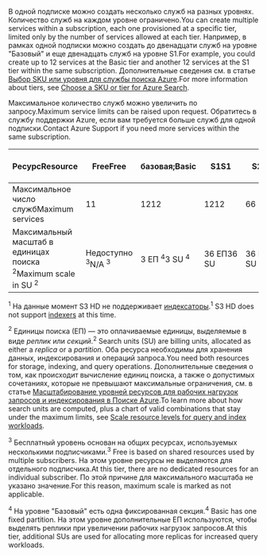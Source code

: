 <span data-ttu-id="fb492-101">В одной подписке можно создать несколько служб на разных уровнях. Количество служб на каждом уровне ограничено.</span><span class="sxs-lookup"><span data-stu-id="fb492-101">You can create multiple services within a subscription, each one provisioned at a specific tier, limited only by the number of services allowed at each tier.</span></span> <span data-ttu-id="fb492-102">Например, в рамках одной подписки можно создать до двенадцати служб на уровне "Базовый" и еще двенадцать служб на уровне S1.</span><span class="sxs-lookup"><span data-stu-id="fb492-102">For example, you could create up to 12 services at the Basic tier and another 12 services at the S1 tier within the same subscription.</span></span> <span data-ttu-id="fb492-103">Дополнительные сведения см. в статье [Выбор SKU или уровня для службы поиска Azure](../articles/search/search-sku-tier.md).</span><span class="sxs-lookup"><span data-stu-id="fb492-103">For more information about tiers, see [Choose a SKU or tier for Azure Search](../articles/search/search-sku-tier.md).</span></span>

<span data-ttu-id="fb492-104">Максимальное количество служб можно увеличить по запросу.</span><span class="sxs-lookup"><span data-stu-id="fb492-104">Maximum service limits can be raised upon request.</span></span> <span data-ttu-id="fb492-105">Обратитесь в службу поддержки Azure, если вам требуется больше служб для одной подписки.</span><span class="sxs-lookup"><span data-stu-id="fb492-105">Contact Azure Support if you need more services within the same subscription.</span></span>

| <span data-ttu-id="fb492-106">Ресурс</span><span class="sxs-lookup"><span data-stu-id="fb492-106">Resource</span></span> | <span data-ttu-id="fb492-107">Free</span><span class="sxs-lookup"><span data-stu-id="fb492-107">Free</span></span> | <span data-ttu-id="fb492-108">базовая;</span><span class="sxs-lookup"><span data-stu-id="fb492-108">Basic</span></span> | <span data-ttu-id="fb492-109">S1</span><span class="sxs-lookup"><span data-stu-id="fb492-109">S1</span></span> | <span data-ttu-id="fb492-110">S2</span><span class="sxs-lookup"><span data-stu-id="fb492-110">S2</span></span> | <span data-ttu-id="fb492-111">S3</span><span class="sxs-lookup"><span data-stu-id="fb492-111">S3</span></span> | <span data-ttu-id="fb492-112">S3 HD <sup>1</sup></span><span class="sxs-lookup"><span data-stu-id="fb492-112">S3 HD <sup>1</sup></span></span> |
| --- | --- | --- | --- | --- | --- | --- |
| <span data-ttu-id="fb492-113">Максимальное число служб</span><span class="sxs-lookup"><span data-stu-id="fb492-113">Maximum services</span></span> |<span data-ttu-id="fb492-114">1</span><span class="sxs-lookup"><span data-stu-id="fb492-114">1</span></span> |<span data-ttu-id="fb492-115">12</span><span class="sxs-lookup"><span data-stu-id="fb492-115">12</span></span> |<span data-ttu-id="fb492-116">12</span><span class="sxs-lookup"><span data-stu-id="fb492-116">12</span></span> |<span data-ttu-id="fb492-117">6</span><span class="sxs-lookup"><span data-stu-id="fb492-117">6</span></span> |<span data-ttu-id="fb492-118">6</span><span class="sxs-lookup"><span data-stu-id="fb492-118">6</span></span> |<span data-ttu-id="fb492-119">6</span><span class="sxs-lookup"><span data-stu-id="fb492-119">6</span></span> |
| <span data-ttu-id="fb492-120">Максимальный масштаб в единицах поиска <sup>2</sup></span><span class="sxs-lookup"><span data-stu-id="fb492-120">Maximum scale in SU <sup>2</sup></span></span> |<span data-ttu-id="fb492-121">Недоступно <sup>3</sup></span><span class="sxs-lookup"><span data-stu-id="fb492-121">N/A <sup>3</sup></span></span> |<span data-ttu-id="fb492-122">3 ЕП <sup>4</sup></span><span class="sxs-lookup"><span data-stu-id="fb492-122">3 SU <sup>4</sup></span></span> |<span data-ttu-id="fb492-123">36 ЕП</span><span class="sxs-lookup"><span data-stu-id="fb492-123">36 SU</span></span> |<span data-ttu-id="fb492-124">36 ЕП</span><span class="sxs-lookup"><span data-stu-id="fb492-124">36 SU</span></span> |<span data-ttu-id="fb492-125">36 ЕП</span><span class="sxs-lookup"><span data-stu-id="fb492-125">36 SU</span></span> |<span data-ttu-id="fb492-126">36 ЕП</span><span class="sxs-lookup"><span data-stu-id="fb492-126">36 SU</span></span> |

<span data-ttu-id="fb492-127"><sup>1</sup> На данные момент S3 HD не поддерживает [индексаторы](../articles/search/search-indexer-overview.md).</span><span class="sxs-lookup"><span data-stu-id="fb492-127"><sup>1</sup> S3 HD does not support [indexers](../articles/search/search-indexer-overview.md) at this time.</span></span> 

<span data-ttu-id="fb492-128"><sup>2</sup> Единицы поиска (ЕП) — это оплачиваемые единицы, выделяемые в виде *реплик* или *секций*.</span><span class="sxs-lookup"><span data-stu-id="fb492-128"><sup>2</sup> Search units (SU) are billing units, allocated as either a *replica* or a *partition*.</span></span> <span data-ttu-id="fb492-129">Оба ресурса необходимы для хранения данных, индексирования и операций запроса.</span><span class="sxs-lookup"><span data-stu-id="fb492-129">You need both resources for storage, indexing, and query operations.</span></span> <span data-ttu-id="fb492-130">Дополнительные сведения о том, как происходит вычисление единиц поиска, а также о допустимых сочетаниях, которые не превышают максимальные ограничения, см. в статье [Масштабирование уровней ресурсов для рабочих нагрузок запросов и индексирования в Поиске Azure](../articles/search/search-capacity-planning.md).</span><span class="sxs-lookup"><span data-stu-id="fb492-130">To learn more about how search units are computed, plus a chart of valid combinations that stay under the maximum limits, see [Scale resource levels for query and index workloads](../articles/search/search-capacity-planning.md).</span></span> 

<span data-ttu-id="fb492-131"><sup>3</sup> Бесплатный уровень основан на общих ресурсах, используемых несколькими подписчиками.</span><span class="sxs-lookup"><span data-stu-id="fb492-131"><sup>3</sup> Free is based on shared resources used by multiple subscribers.</span></span> <span data-ttu-id="fb492-132">На этом уровне ресурсы не выделяются для отдельного подписчика.</span><span class="sxs-lookup"><span data-stu-id="fb492-132">At this tier, there are no dedicated resources for an individual subscriber.</span></span> <span data-ttu-id="fb492-133">По этой причине для максимального масштаба не указано значение.</span><span class="sxs-lookup"><span data-stu-id="fb492-133">For this reason, maximum scale is marked as not applicable.</span></span>

<span data-ttu-id="fb492-134"><sup>4</sup> На уровне "Базовый" есть одна фиксированная секция.</span><span class="sxs-lookup"><span data-stu-id="fb492-134"><sup>4</sup> Basic has one fixed partition.</span></span> <span data-ttu-id="fb492-135">На этом уровне дополнительные ЕП используются, чтобы выделять реплики при увеличении рабочих нагрузок запросов.</span><span class="sxs-lookup"><span data-stu-id="fb492-135">At this tier, additional SUs are used for allocating more replicas for increased query workloads.</span></span>

